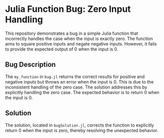 # Julia Function Bug: Zero Input Handling

This repository demonstrates a bug in a simple Julia function that incorrectly handles the case when the input is exactly zero. The function aims to square positive inputs and negate negative inputs. However, it fails to provide the expected output of 0 when the input is 0.

## Bug Description

The `my_function` in `bug.jl` returns the correct results for positive and negative inputs but throws an error when the input is 0.  This is due to the inconsistent handling of the zero case.  The solution addresses this by explicitly handling the zero case.  The expected behavior is to return 0 when the input is 0.

## Solution

The solution, located in `bugSolution.jl`, corrects the function to explicitly return 0 when the input is zero, thereby resolving the unexpected behavior.